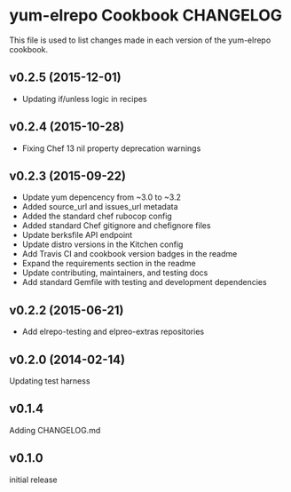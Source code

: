 # yum-elrepo Cookbook CHANGELOG
This file is used to list changes made in each version of the yum-elrepo cookbook.

## v0.2.5 (2015-12-01)
- Updating if/unless logic in recipes

## v0.2.4 (2015-10-28)
- Fixing Chef 13 nil property deprecation warnings

## v0.2.3 (2015-09-22)
- Update yum depencency from ~3.0 to ~3.2
- Added source_url and issues_url metadata
- Added the standard chef rubocop config
- Added standard Chef gitignore and chefignore files
- Update berksfile API endpoint
- Update distro versions in the Kitchen config
- Add Travis CI and cookbook version badges in the readme
- Expand the requirements section in the readme
- Update contributing, maintainers, and testing docs
- Add standard Gemfile with testing and development dependencies

## v0.2.2 (2015-06-21)
- Add elrepo-testing and elpreo-extras repositories

## v0.2.0 (2014-02-14)
Updating test harness

## v0.1.4
Adding CHANGELOG.md

## v0.1.0
initial release
